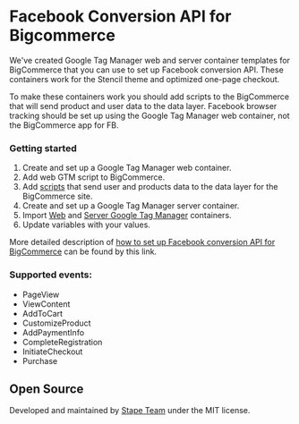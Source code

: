 # Facebook Conversion API for Bigcommerce

We've created Google Tag Manager web and server container templates for BigCommerce that you can use to set up Facebook conversion API. 
These containers work for the Stencil theme and optimized one-page checkout.

To make these containers work you should add scripts to the BigCommerce that will send product and user data to the data layer. 
Facebook browser tracking should be set up using the Google Tag Manager web container, not the BigCommerce app for FB.

### Getting started

1. Create and set up a Google Tag Manager web container.
2. Add web GTM script to BigCommerce.
3. Add [scripts](https://github.com/stape-io/capi-bigcommerce/blob/main/dataLayer_script_manager.html) that send user and products data to the data layer for the BigCommerce site.
3. Create and set up a Google Tag Manager server container.
4. Import [Web](https://github.com/stape-io/capi-bigcommerce/blob/main/bigcommerce_no_container_id_web.json) and [Server Google Tag Manager](https://github.com/stape-io/capi-bigcommerce/blob/main/bigcommerce_no_container_id_server.json) containers.
5. Update variables with your values.

More detailed description of [how to set up Facebook conversion API for BigCommerce](https://stape.io/facebook-conversion-api-for-bigcommerce/) can be found by this link.

### Supported events:

- PageView
- ViewContent
- AddToCart
- CustomizeProduct
- AddPaymentInfo
- CompleteRegistration
- InitiateCheckout
- Purchase

## Open Source

Developed and maintained by [Stape Team](https://stape.io/) under the MIT license.
